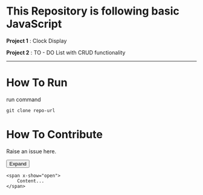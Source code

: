 # This Repository is following basic JavaScript

**Project 1** : Clock Display 

**Project 2** : TO - DO List with CRUD functionality

---

# How To Run

run command

```
git clone repo-url
```

# How To Contribute

Raise an issue here.


<script src="//unpkg.com/alpinejs" defer></script>
 
<div x-data="{ open: false }">
    <button @click="open = true">Expand</button>
 
    <span x-show="open">
        Content...
    </span>
</div>
